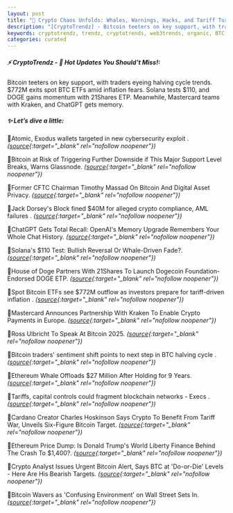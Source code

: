 ```yaml
---
layout: post
title: "🌇 Crypto Chaos Unfolds: Whales, Warnings, Hacks, and Tariff Turmoil"
description: "[CryptoTrendz] - Bitcoin teeters on key support, with traders eyeing halving cycle trends. $772M exits spot BTC ETFs amid inflation fears. Solana tests $110, and DOGE gains momentum with 21Shares ETP. Meanwhile, Mastercard teams with Kraken, and ChatGPT gets memory."
keywords: cryptotrendz, trendz, cryptotrends, web3trends, organic, BTC, investors, Analyst, Digital, Dogecoin, Bitcoin, crypto, Doge
categories: curated
---
```


##### ⚡ CryptoTrendz - 📌 *Hot Updates You Should't Miss!:*

Bitcoin teeters on key support, with traders eyeing halving cycle trends. $772M exits spot BTC ETFs amid inflation fears. Solana tests $110, and DOGE gains momentum with 21Shares ETP. Meanwhile, Mastercard teams with Kraken, and ChatGPT gets memory.

##### ✨ *Let’s dive a little:*


🔹Atomic, Exodus wallets targeted in new cybersecurity exploit . *([source](https://s.avyag.com/ueg7){:target="_blank" rel="nofollow noopener"})*

🔹Bitcoin at Risk of Triggering Further Downside if This Major Support Level Breaks, Warns Glassnode. *([source](https://s.avyag.com/8xdf){:target="_blank" rel="nofollow noopener"})*

🔹Former CFTC Chairman Timothy Massad On Bitcoin And Digital Asset Privacy. *([source](https://s.avyag.com/v0j4){:target="_blank" rel="nofollow noopener"})*

🔹Jack Dorsey's Block fined $40M for alleged crypto compliance, AML failures . *([source](https://s.avyag.com/my41){:target="_blank" rel="nofollow noopener"})*

🔹ChatGPT Gets Total Recall: OpenAI's Memory Upgrade Remembers Your Whole Chat History. *([source](https://s.avyag.com/jzz1){:target="_blank" rel="nofollow noopener"})*

🔹Solana's $110 Test: Bullish Reversal Or Whale-Driven Fade?. *([source](https://s.avyag.com/vyqb){:target="_blank" rel="nofollow noopener"})*

🔹House of Doge Partners With 21Shares To Launch Dogecoin Foundation-Endorsed DOGE ETP. *([source](https://s.avyag.com/okpl){:target="_blank" rel="nofollow noopener"})*

🔹Spot Bitcoin ETFs see $772M outflow as investors prepare for tariff-driven inflation . *([source](https://s.avyag.com/qxt1){:target="_blank" rel="nofollow noopener"})*

🔹Mastercard Announces Partnership With Kraken To Enable Crypto Payments in Europe. *([source](https://s.avyag.com/m2m2){:target="_blank" rel="nofollow noopener"})*

🔹Ross Ulbricht To Speak At Bitcoin 2025. *([source](https://s.avyag.com/4pec){:target="_blank" rel="nofollow noopener"})*

🔹Bitcoin traders' sentiment shift points to next step in BTC halving cycle . *([source](https://s.avyag.com/01xc){:target="_blank" rel="nofollow noopener"})*

🔹Ethereum Whale Offloads $27 Million After Holding for 9 Years. *([source](https://s.avyag.com/ic3x){:target="_blank" rel="nofollow noopener"})*

🔹Tariffs, capital controls could fragment blockchain networks - Execs . *([source](https://s.avyag.com/f5qt){:target="_blank" rel="nofollow noopener"})*

🔹Cardano Creator Charles Hoskinson Says Crypto To Benefit From Tariff War, Unveils Six-Figure Bitcoin Target. *([source](https://s.avyag.com/wz9w){:target="_blank" rel="nofollow noopener"})*

🔹Ethereum Price Dump: Is Donald Trump's World Liberty Finance Behind The Crash To $1,400?. *([source](https://s.avyag.com/1vml){:target="_blank" rel="nofollow noopener"})*

🔹Crypto Analyst Issues Urgent Bitcoin Alert, Says BTC at 'Do-or-Die' Levels - Here Are His Bearish Targets. *([source](https://s.avyag.com/svsz){:target="_blank" rel="nofollow noopener"})*

🔹Bitcoin Wavers as 'Confusing Environment' on Wall Street Sets In. *([source](https://s.avyag.com/wd6h){:target="_blank" rel="nofollow noopener"})*

